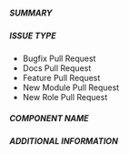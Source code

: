 ##### SUMMARY
<!--- Describe the change below, including rationale and design decisions -->

<!--- HINT: Include "Fixes #nnn" if you are fixing an existing issue -->

##### ISSUE TYPE
<!--- Pick one below and delete the rest -->
- Bugfix Pull Request
- Docs Pull Request
- Feature Pull Request
- New Module Pull Request
- New Role Pull Request

##### COMPONENT NAME
<!--- Write the short name of the module, plugin, task or feature below -->

##### ADDITIONAL INFORMATION
<!--- Include additional information to help people understand the change here -->
<!--- A step-by-step reproduction of the problem is helpful if there is no related issue -->

<!--- Paste verbatim command output below, e.g. before and after your change -->
```paste below

```

